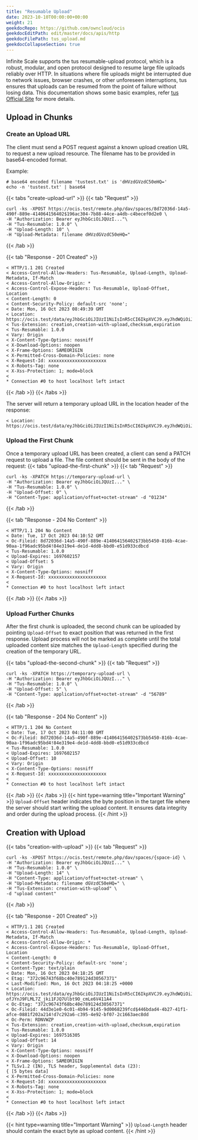 ```yaml
---
title: "Resumable Upload"
date: 2023-10-10T00:00:00+00:00
weight: 21
geekdocRepo: https://github.com/owncloud/ocis
geekdocEditPath: edit/master/docs/apis/http
geekdocFilePath: tus_upload.md
geekdocCollapseSection: true
---
```


Infinite Scale supports the tus resumable-upload protocol, which is a robust, modular, and open protocol designed to resume large file uploads reliably over HTTP.
In situations where file uploads might be interrupted due to network issues, browser crashes, or other unforeseen interruptions,
tus ensures that uploads can be resumed from the point of failure without losing data.
This documentation shows some basic examples, refer [tus Official Site](https://tus.io/protocols/resumable-upload) for more details.

## Upload in Chunks

### Create an Upload URL

The client must send a POST request against a known upload creation URL to request a new upload resource.
The filename has to be provided in base64-encoded format.

Example:
```shell
# base64 encoded filename 'tustest.txt' is 'dHVzdGVzdC50eHQ='
echo -n 'tustest.txt' | base64
```

{{< tabs "create-upload-url" >}}
{{< tab "Request" >}}
```shell
curl -ks -XPOST https://ocis.test/remote.php/dav/spaces/8d72036d-14a5-490f-889e-414064156402$196ac304-7b88-44ce-a4db-c4becef0d2e0 \
-H "Authorization: Bearer eyJhbGciOiJQUzI..."\
-H "Tus-Resumable: 1.0.0" \
-H "Upload-Length: 10" \
-H "Upload-Metadata: filename dHVzdGVzdC50eHQ="
```
{{< /tab >}}

{{< tab "Response - 201 Created" >}}
```
< HTTP/1.1 201 Created
< Access-Control-Allow-Headers: Tus-Resumable, Upload-Length, Upload-Metadata, If-Match
< Access-Control-Allow-Origin: *
< Access-Control-Expose-Headers: Tus-Resumable, Upload-Offset, Location
< Content-Length: 0
< Content-Security-Policy: default-src 'none';
< Date: Mon, 16 Oct 2023 08:49:39 GMT
< Location: https://ocis.test/data/eyJhbGciOiJIUzI1NiIsInR5cCI6IkpXVCJ9.eyJhdWQiOiJyZXZhIiwiZXhwIjoxNjk3NTMyNTc5LCJpYXQiOjE2OTc0NDYxNzksInRhcmdldCI6Imh0dHA6Ly9sb2NhbGhvc3Q6OTE1OC9kYXRhL3R1cy8zYTU3ZWZlMS04MzE0LTQ4MGEtOWY5Ny04N2Q1YzBjYTJhMTgifQ.FbrlY7mdOfsbFgMrP8OtcHlCEq72a2ZVnPD2iBo9MfM
< Tus-Extension: creation,creation-with-upload,checksum,expiration
< Tus-Resumable: 1.0.0
< Vary: Origin
< X-Content-Type-Options: nosniff
< X-Download-Options: noopen
< X-Frame-Options: SAMEORIGIN
< X-Permitted-Cross-Domain-Policies: none
< X-Request-Id: xxxxxxxxxxxxxxxxxxxxxx
< X-Robots-Tag: none
< X-Xss-Protection: 1; mode=block
<
* Connection #0 to host localhost left intact
```
{{< /tab >}}
{{< /tabs >}}

The server will return a temporary upload URL in the location header of the response:
```
< Location: https://ocis.test/data/eyJhbGciOiJIUzI1NiIsInR5cCI6IkpXVCJ9.eyJhdWQiOiJyZXZhIiwiZXhwIjoxNjk3NTMyNTc5LCJpYXQiOjE2OTc0NDYxNzksInRhcmdldCI6Imh0dHA6Ly9sb2NhbGhvc3Q6OTE1OC9kYXRhL3R1cy8zYTU3ZWZlMS04MzE0LTQ4MGEtOWY5Ny04N2Q1YzBjYTJhMTgifQ.FbrlY7mdOfsbFgMrP8OtcHlCEq72a2ZVnPD2iBo9MfM
```

### Upload the First Chunk

Once a temporary upload URL has been created, a client can send a PATCH request to upload a file. The file content should be sent in the body of the request:
{{< tabs "upload-the-first-chunk" >}}
{{< tab "Request" >}}
```shell
curl -ks -XPATCH https://temporary-upload-url \
-H "Authorization: Bearer eyJhbGciOiJQUzI..." \
-H "Tus-Resumable: 1.0.0" \
-H "Upload-Offset: 0" \
-H "Content-Type: application/offset+octet-stream" -d "01234"
```
{{< /tab >}}

{{< tab "Response - 204 No Content" >}}
```
< HTTP/1.1 204 No Content
< Date: Tue, 17 Oct 2023 04:10:52 GMT
< Oc-Fileid: 8d72036d-14a5-490f-889e-414064156402$73bb5450-816b-4cae-90aa-1f96adc95bd4!84e319e4-de1d-4dd8-bbd0-e51d933cdbcd
< Tus-Resumable: 1.0.0
< Upload-Expires: 1697602157
< Upload-Offset: 5
< Vary: Origin
< X-Content-Type-Options: nosniff
< X-Request-Id: xxxxxxxxxxxxxxxxxxxxxx
<
* Connection #0 to host localhost left intact
```
{{< /tab >}}
{{< /tabs >}}

### Upload Further Chunks

After the first chunk is uploaded, the second chunk can be uploaded by pointing `Upload-Offset` to exact position that was returned in the first response.
Upload process will not be marked as complete until the total uploaded content size matches the `Upload-Length` specified during the creation of the temporary URL.

{{< tabs "upload-the-second-chunk" >}}
{{< tab "Request" >}}
```shell
curl -ks -XPATCH https://temporary-upload-url \
-H "Authorization: Bearer eyJhbGciOiJQUzI..." \
-H "Tus-Resumable: 1.0.0" \
-H "Upload-Offset: 5" \
-H "Content-Type: application/offset+octet-stream" -d "56789"
```
{{< /tab >}}

{{< tab "Response - 204 No Content" >}}
```
< HTTP/1.1 204 No Content
< Date: Tue, 17 Oct 2023 04:11:00 GMT
< Oc-Fileid: 8d72036d-14a5-490f-889e-414064156402$73bb5450-816b-4cae-90aa-1f96adc95bd4!84e319e4-de1d-4dd8-bbd0-e51d933cdbcd
< Tus-Resumable: 1.0.0
< Upload-Expires: 1697602157
< Upload-Offset: 10
< Vary: Origin
< X-Content-Type-Options: nosniff
< X-Request-Id: xxxxxxxxxxxxxxxxxxxxxx
<
* Connection #0 to host localhost left intact
```
{{< /tab >}}
{{< /tabs >}}
{{< hint type=warning title="Important Warning" >}}
`Upload-Offset` header indicates the byte position in the target file where the server should start writing the upload content.
It ensures data integrity and order during the upload process.
{{< /hint >}}

## Creation with Upload

{{< tabs "creation-with-upload" >}}
{{< tab "Request" >}}
```shell
curl -ks -XPOST https://ocis.test/remote.php/dav/spaces/{space-id} \
-H "Authorization: Bearer eyJhbGciOiJQUzI..." \
-H "Tus-Resumable: 1.0.0" \
-H "Upload-Length: 14" \
-H "Content-Type: application/offset+octet-stream" \
-H "Upload-Metadata: filename dGVzdC50eHQ=" \
-H "Tus-Extension: creation-with-upload" \
-d "upload content"
```
{{< /tab >}}

{{< tab "Response - 201 Created" >}}
```shell
< HTTP/1.1 201 Created
< Access-Control-Allow-Headers: Tus-Resumable, Upload-Length, Upload-Metadata, If-Match
< Access-Control-Allow-Origin: *
< Access-Control-Expose-Headers: Tus-Resumable, Upload-Offset, Location
< Content-Length: 0
< Content-Security-Policy: default-src 'none';
< Content-Type: text/plain
< Date: Mon, 16 Oct 2023 04:18:25 GMT
< Etag: "372c96743f68bc40e789124d30567371"
< Last-Modified: Mon, 16 Oct 2023 04:18:25 +0000
< Location: https://ocis.test/data/eyJhbGciOiJIUzI1NiIsInR5cCI6IkpXVCJ9.eyJhdWQiOiJyZXZhIiwiZXhwIjoxNjk3NTE2MzA1LCJpYXQiOjE2OTc0Mjk5MDUsInRhcmdldCI6Imh0dHA6Ly9sb2NhbGhvc3Q6OTE1OC9kYXRhL3R1cy82NjlhODBlZi1hN2VjLTQwYTAtOGNmOS05MTgwNTVhYzlkZjAifQ.yq-ofJYnJ9FLML7Z_jki1FJQ7Ulbt9O_cmLe6V411A4
< Oc-Etag: "372c96743f68bc40e789124d30567371"
< Oc-Fileid: 44d3e1e0-6c01-4b94-9145-9d0068239fcd$446bdad4-4b27-41f1-afce-0881f202a214!d7c292a6-c395-4e92-bf07-2c1663aec8dd
< Oc-Perm: RDNVWZP
< Tus-Extension: creation,creation-with-upload,checksum,expiration
< Tus-Resumable: 1.0.0
< Upload-Expires: 1697516305
< Upload-Offset: 14
< Vary: Origin
< X-Content-Type-Options: nosniff
< X-Download-Options: noopen
< X-Frame-Options: SAMEORIGIN
* TLSv1.2 (IN), TLS header, Supplemental data (23):
{ [5 bytes data]
< X-Permitted-Cross-Domain-Policies: none
< X-Request-Id: xxxxxxxxxxxxxxxxxxxxxx
< X-Robots-Tag: none
< X-Xss-Protection: 1; mode=block
<
* Connection #0 to host localhost left intact
```
{{< /tab >}}
{{< /tabs >}}

{{< hint type=warning title="Important Warning" >}}
`Upload-Length` header should contain the exact byte as upload content.
{{< /hint >}}
